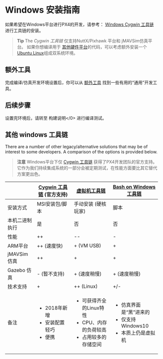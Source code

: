 # Windows 安装指南

如果希望在Windows平台进行PX4的开发，请参考： [Windows Cygwin 工具链](../setup/dev_env_windows_cygwin.md)进行工具链的安装。

> **Tip** The *Cygwin 工具链* 仅支持NuttX/Pixhawk 平台和 jMAVSim仿真平台。 如果你想编译用于 [其他硬件平台](/setup/dev_env.md#supported-targets)的代码，可以考虑额外安装一个 [Ubuntu Linux](http://ubuntu.com)组成双系统环境。

## 额外工具

完成编译/仿真开发环境设置后，你可以从 [额外工具](../setup/generic_dev_tools.md) 找到一些有用的“通用”开发工具。


## 后续步骤

设置完环境后，请转至 构建说明</0> 进行编译测试。


## 其他 windows 工具链

There are a number of other legacy/alternative solutions that may be of interest to some developers. A comparison of the options is provided below.

> **注意** Windows平台下仅 [Cygwin 工具链](../setup/dev_env_windows_cygwin.md) 获得了PX4开发团队的官方支持。 它作为我们持续集成系统的一部分会被定期测试，在性能方面要比其它替代方案更出色。

|            | [Cygwin 工具链](../setup/dev_env_windows_cygwin.md) **(官方支持)** | [虚拟机工具链](../setup/dev_env_windows_vm.md) | [Bash on Windows 工具链](../setup/dev_env_windows_bash_on_win.md) |
| ---------- | ----------------------------------------------------------- | ---------------------------------------- | -------------------------------------------------------------- |
| 安装方式       | MSI安装包/脚本                                                   | 手动安装 (硬核玩家)                              | 脚本                                                             |
| 本机二进制执行    | 是                                                           | 否                                        | 否                                                              |
| 性能         | ++                                                          | --                                       | -                                                              |
| ARM平台      | ++ (速度快)                                                    | + (VM USB)                               | +                                                              |
| jMAVSim 仿真 | ++                                                          | +                                        | +                                                              |
| Gazebo 仿真  | - (暂不支持)                                                    | + (速度稍慢)                                 | + (速度稍慢)                                                       |
| 技术支持       | +                                                           | ++ (Linux)                               | +/-                                                            |
| 备注         | <ul><li>2018年新增</li><li>安装配置轻巧</li><li>便携</li></ul>                                   | <ul><li>可获得齐全的Linux特性</li><li>CPU、内存的负荷较高</li><li>占用较多的存储空间</li></ul>                | <ul><li>仿真界面是“黑”进来的</li><li>仅支持 Windows10</li><li>本质上仍是虚拟机</li></ul>                                      |